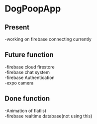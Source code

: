 # DogPoopApp

## Present
-working on firebase connecting currently<br>

## Future function
-firebase cloud firestore <br>
-firebase chat system<br>
-firebase Authentication<br>
-expo camera<br>

## Done function
-Animation of flatlist<br>
-firebase realtime database(not using this)<br>

